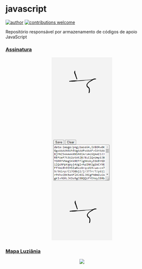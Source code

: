 # javascript
[![author](https://img.shields.io/badge/author-patrick-red.svg)](https://www.linkedin.com/in/patrick-cavalcante-moraes-a95635179/)
[![contributions welcome](https://img.shields.io/badge/contributions-welcome-brightgreen.svg?style=flat)](https://github.com/PatrickCavalcant)

Repositório responsável por armazenamento de códigos de apoio JavaScript

<a href="https://github.com/PatrickCavalcant/javascript/tree/main/assinatura-manual"><h3>Assinatura</h3></a>
<p align="center">
    <img src="img/assinaturas.png" width="200">
</p>

<a href="https://github.com/PatrickCavalcant/javascript/tree/main/funcao-geolocalizao"><h3>Mapa Luziânia</h3>
  <p align="center">
    <img src="funcao-geolocalizao/Mapa Luziânia/Mapa.png" width="800">
  </p>


